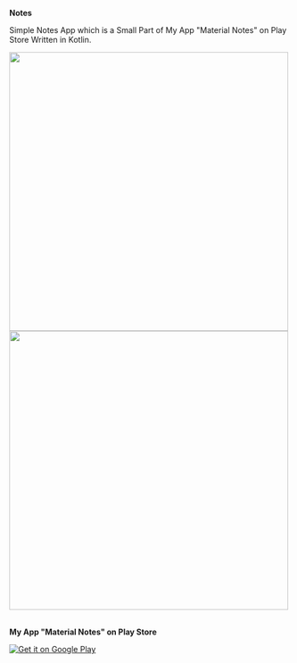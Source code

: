 <b>Notes</b> 

Simple Notes App which is a Small Part of My App "Material Notes" on Play Store Written in Kotlin.

<img height="500" src="https://cloud.githubusercontent.com/assets/9977126/16256721/9ffc271e-3871-11e6-88c5-7f174ef8f48d.png"/>
<img height="500" src="https://cloud.githubusercontent.com/assets/9977126/16256730/a868c376-3871-11e6-871d-7ecd4e1124bd.png"/>
<br><br>

<p><b>My App "Material Notes" on Play Store</b></p>
<a href="https://play.google.com/store/apps/details?id=com.revodroid.notes.notes">
<img alt="Get it on Google Play" src="http://steverichey.github.io/google-play-badge-svg/img/en_get.svg" />
</a>
